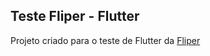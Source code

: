 

## Teste Fliper - Flutter


Projeto criado para o teste de Flutter da [Fliper](https://fliper.app/)
